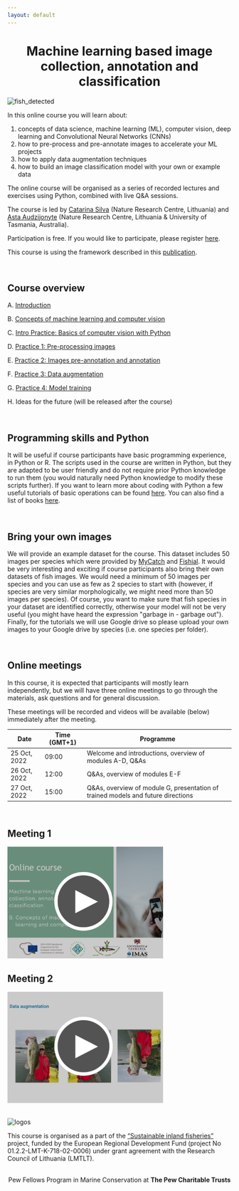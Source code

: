 ```yaml
---
layout: default
---
```


<h1 style="text-align:center;">Machine learning based image collection, annotation and classification</h1>

![fish_detected](./images/fish_detected.png)



In this online course you will learn about:

1. concepts of data science, machine learning (ML), computer vision, deep learning and Convolutional Neural Networks (CNNs)
2. how to pre-process and pre-annotate images to accelerate your ML projects 
3. how to apply data augmentation techniques 
4. how to build an image classification model with your own or example data
  

The online course will be organised as a series of recorded lectures and exercises using Python, combined with live Q&A sessions.

The course is led by [Catarina Silva](https://catarinasilva.weebly.com/) (Nature Research Centre, Lithuania) and [Asta Audzijonyte](https://astaaudzi.com/) (Nature Research Centre, Lithuania & University of Tasmania, Australia). 

Participation is free. If you would like to participate, please register [here](https://forms.gle/kpPaXWFBVZ1fApob6).

This course is using the framework described in this [publication](https://www.biorxiv.org/content/10.1101/2022.06.29.498112v1.abstract).

<br/>

## Course overview


A. [Introduction](A-introduction.md)

B. [Concepts of machine learning and computer vision](B-ML-concepts.md)

C. [Intro Practice: Basics of computer vision with Python](C-intro-practice.md)

D. [Practice 1: Pre-processing images](D-practice-1.md)

E. [Practice 2: Images pre-annotation and annotation](E-practice-2.md)

F. [Practice 3: Data augmentation](F-practice-3.md)

G. [Practice 4: Model training](G-practice-4.md)

H. Ideas for the future (will be released after the course)

<br/>

## Programming skills and Python

It will be useful if course participants have basic programming experience, in Python or R. The scripts used in the course are written in Python, but they are adapted to be user friendly and do not require prior Python knowledge to run them (you would naturally need Python knowledge to modify these scripts further). If you want to learn more about coding with Python a few useful tutorials of basic operations can be found [here](https://www.learnpython.org/). You can also find a list of books [here](https://wiki.python.org/moin/IntroductoryBooks).

<br/>

## Bring your own images

We will provide an example dataset for the course. This dataset includes 50 images per species which were provided by [MyCatch](https://mycatch.ca/) and [Fishial](https://fishial.ai/).
It would be very interesting and exciting if course participants also bring their own datasets of fish images. We would need a minimum of 50 images per species and you can use as few as 2 species to start with (however, if species are very similar morphologically, we might need more than 50 images per species). Of course, you want to make sure that fish species in your dataset are identified correctly, otherwise your model will not be very useful (you might have heard the expression "garbage in - garbage out"). Finally, for the tutorials we will use Google drive so please upload your own images to your Google drive by species (i.e. one species per folder). 

<br/>

## Online meetings

In this course, it is expected that participants will mostly learn independently, but we will have three online meetings to go through the materials, ask questions and for general discussion. 

These meetings will be recorded and videos will be available (below) immediately after the meeting.

| Date  | Time (GMT+1) | Programme |
| ------------- | ------------- |----|
| 25 Oct, 2022  | 09:00  | Welcome and introductions, overview of modules A-D, Q&As|
| 26 Oct, 2022  | 12:00  | Q&As, overview of modules E-F
| 27 Oct, 2022  | 15:00  | Q&As, overview of module G, presentation of trained models and future directions

<br/>

## Meeting 1

<a href="https://youtu.be/IBS0rmMxPRQ">
    <img alt="Qries" src="./images/video_thumbnail1.png"
    width="350">
</a>

      
<br/>

## Meeting 2

<a href="https://youtu.be/f9XE4dTAlu0">
    <img alt="Qries" src="./images/video_thumbnail2.png"
    width="350">
</a>


      
<br/>
<br/>

![logos](./images/logos_all.png)

This course is organised as a part of the [“Sustainable inland fisheries”](https://en.sif.lt/home%20--%20EN/) project, funded by the European Regional Development Fund (project No 01.2.2-LMT-K-718-02-0006) under grant agreement with the Research Council of Lithuania (LMTLT).

<br/>

<center>
Pew Fellows Program in Marine Conservation at

<b>
The Pew Charitable Trusts
</b>

</center> 
 